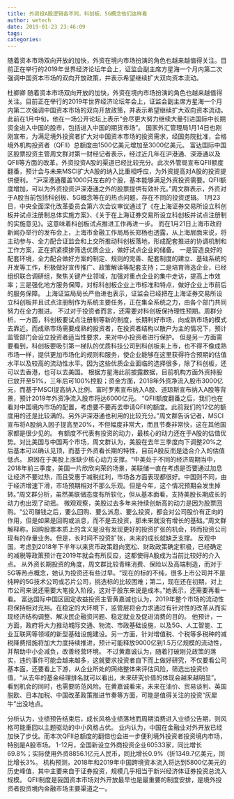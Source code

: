 ```yaml
---
title: 外资投A股逻辑各不同，科创板、5G概念他们这样看
author: wetech
date: 2019-01-23 23:46:09
tags: 
categories: 
---
```

随着资本市场双向开放的加快，外资在境内市场扮演的角色也越来越值得关注。目前正在举行的2019年世界经济论坛年会上，证监会副主席方星海一个月内第二次强调中国资本市场的双向开放政策，并表示希望继续扩大双向资本流动。
<!-- more -->
杜卿卿
随着资本市场双向开放的加快，外资在境内市场扮演的角色也越来越值得关注。目前正在举行的2019年世界经济论坛年会上，证监会副主席方星海一个月内第二次强调中国资本市场的双向开放政策，并表示希望继续扩大双向资本流动。
此前在1月中旬，他在一场公开论坛上表示“会尽更大努力继续大量引进国际中长期资金进入中国的股市，包括进入中国的期货市场”。
国家外汇管理局1月14日也刚刚宣布，为满足境外投资者扩大对中国资本市场的投资需求，经国务院批准，合格境外机构投资者（QFII）总额度由1500亿美元增加至3000亿美元。
富达国际中国区股票投资主管周文群对第一财经记者表示，经过近几年在沪港通、深港通以及QFII等方面的改革，外资投资A股的渠道已经比较充分。此次外管局宣布QFII额度翻番，预计会与未来MSCI扩大A股的纳入比重相呼应，为外资提高对A股的投资提供便利。
“沪深港通覆盖1000只左右的个股，基本能够满足外资投资需要。QFII额度增加，可以为外资投资沪深港通之外的股票提供有效补充。”周文群表示，外资对于A股当前包括科创板、5G概念等在的热点问题，存在不同的投资逻辑。
1月23日，中央全面深化改革委员会第六次会议审议通过了《在上海证券交易所设立科创板并试点注册制总体实施方案》、《关于在上海证券交易所设立科创板并试点注册制的实施意见》。这意味着科创板试点推进工作再进一步。
而在1月21日上海市政府新闻办举行的发布会上，上海市金融工作局局长郑杨也透露，从上海层面来说，将主动参与、全力配合证监会和上交所推动科创板落地，形成配套推进的协调机制和工作方案，正在抓紧摸排筛选优质企业，做好试点企业的储备。
一是营造良好的配套环境，全力配合做好方案的制定、规则的完善、配套制度的建立、基础系统的开发等工作，积极做好宣传推广、政策解读等配套支持；二是培育筛选企业，已经组织联合调研组，聚焦关键产业领域，加强对重点企业的集中走访，提高上市效率；三是强化地方服务保障，对标科创板企业上市标准和特点，做好企业上市前后的服务保障。
上海证监局局长严伯进也表示，证监会已经把在上海证券交易所设立科创板并且试点注册制作为系统主要任务，正在集全系统之力，由各个部门共同努力在全力推进。
不过对于投资者而言，还需要对科创板保持理性预期。周群分析，一方面，科创板要试点注册制等新的制度，长期利好市场，向成熟市场的模式去靠近。而成熟市场需要成熟的投资者，在投资者结构以散户为主的情况下，预计监管部门会设立投资者适当性要求，来对中小投资者进行保护。
但是另一方面需要看到，科创板要吸引第一梯队的优质科技公司到科创板来上市，也不得不像成熟市场一样，提供更加市场化的规则和服务，使企业能够在这里获得符合预期的估值水平以及较高的流动性水平。因为这些优质企业面临的选择很多，除了科创板，还可以去香港，也可以去美国。
根据方星海此前披露数据，目前机构方面外资持股已放开至51%，三年后可100%控股；资金方面，2018年外资净流入股市3000亿元，而基于MSCI提高纳入比例、富时罗素宣布纳入A股、道琼斯宣布纳入A股等背景，预计2019年外资净流入股市将达6000亿元。
“QFII额度翻番之后，我们也在看对中国境内市场的配置，考虑要不要再去申请QFII的额度。此前我们的12亿的额度用的还是比较满的。另外沪深港通也利用的比较充分。”周文群告诉记者，MSCI宣布将A股纳入因子提高至20%，不但幅度非常大，而且节奏非常快，这在其他国家都是很少见的。
有额度不代表有投资的动力，最核心的动力还在于A股的估值优势。对比美国与中国两个市场，周文群认为，美股在去年三季度向下调整20%之后基本可以确认见顶，而基于外资看长期的特性，目前A股反而是适合介入的估值低点。
原因在于美股上涨缺少核心动力支撑。“中美处于不同的经济周期当中，2018年前三季度，美国一片欣欣向荣的场景，美联储一直在考虑是否要通过加息让经济不要过热，而且受惠于减税红利，市场各方面表现都很好。中国则不同，由于经济增速下滑，市场预期相对不那么乐观。但是今年，这个情况预期会发生掉转。”周文群分析，虽然美联储态度有所软化，但从基本面看，支持美股长期成长的动力也出现了动摇。
微观观察，美股过去多年来持续创新高的动力是因为股票回购。“公司赚钱之后，要么回购、要么派息、要么投资，都会对公司股价有正向的作用，但是如果是回购或派息，而不是去投资，那未来就没有增长的基础。”周文群解释称，回购股票本质上的含义是没有发现更好的投资扩张的机会，转而投资公司现有的存量业务。但是，长时间不投资扩张，未来的成长就缺乏支撑。
反观中国，考虑到2018年下半年以来货币政策趋向宽松、财政政策确定积极，已经确定的减税等政策预计在2019年就会有所反应，这都使得A股成为当前比较好的介入点。
从外资长期投资的角度，周文群比较青睐消费、保险以及高端制造，而对于5G等热点概念，她认为投资还有些过早。“现在的标的不纯，很多上市公司并不是纯粹的5G技术公司或芯片公司，挑选标的比较困难；第二，现在还在初期，对上市公司来说还需要大笔投入阶段，这对于股东来说是成本。”她表示，还需要再看一看。
富达国际中国区固定收益投资主管黄嘉诚也认为，2019年整个市场的流动性将保持相对充裕。在稳定的大环境下，监管层将会力求通过有针对性的改革从而实现经济结构调整、解决民企融资问题、稳定就业及促进消费的目的。
他预计，一方面，政府将大力推动城际交通、物流、市政基础设施，以及5G、人工智能、工业互联网等领域的新型基础设施建设。另一方面，针对增值税、个税等多税种的减税降费措施将加大力度持续推进，预计可能释放9000亿到1.5万亿规模的流动性，并帮助中小企减负，改善经营环境。
不过黄嘉诚认为，随着打破刚兑政策的落实，违约事件可能会越来越多，这就要求投资者自下而上做好研究，不仅要看公司基本面，还要看上下游，从企业所处的网络整体来评估风险，筛选出投资价值，“从去年的基金经理排名就可以看出，未来研究价值的体现会越来越明显”。
看到机会的同时，也需要防范风险。在黄嘉诚看来，未来在油价、贸易谈判、英国脱欧、日本加税、中国改革政策推进节奏等方面，可能是值得关注的投资“灰犀牛”出没地点。
 
 
 
分析认为，业绩预告结束后，成长风格业绩落地而周期消费进入业绩公告期，则风格可能重回以主题驱动的中小风格占优。
业内认为，中国在金融业对外开放已经加快了步伐。而本次QFII总额度的翻倍也会进一步便利境外投资者投资境内市场，特别是A股市场。
1-12月，全国新设立外商投资企业60533家，同比增长69.8%；实际使用外资8856.1亿元人民币，同比增长0.9%（折1349.7亿美元，同比增长3%。
机构预测，2018年和2019年中国跨境资本流入将达到5800亿美元的历史峰值，其中主要来自于证券投资，规模几乎相当于新兴经济体证券投资总流入规模。
QFII制度是我国资本市场对外开放最早也是最重要的制度安排，是境外投资者投资境内金融市场主要渠道之一。
